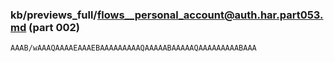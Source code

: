 ### kb/previews_full/flows__personal_account@auth.har.part053.md (part 002)

```md
AAAB/wAAAQAAAAEAAAEBAAAAAAAAAQAAAAABAAAAAQAAAAAAAAABAAA
```

```
